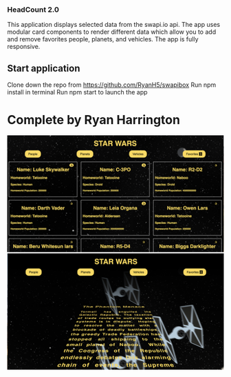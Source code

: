 ### HeadCount 2.0
This application displays selected data from the swapi.io api. The app uses modular card components to render different data which allow you to add and remove favorites people, planets, and vehicles. The app is fully responsive.

## Start application
Clone down the repo from https://github.com/RyanH5/swapibox
Run npm install in terminal
Run npm start to launch the app
# Complete by Ryan Harrington


<img src="https://github.com/RyanH5/swapibox/blob/master/Screen%20Shot%202018-07-09%20at%207.18.18%20AM.png" />
<img src="https://github.com/RyanH5/swapibox/blob/master/Screen%20Shot%202018-07-09%20at%207.17.45%20AM.png" />
